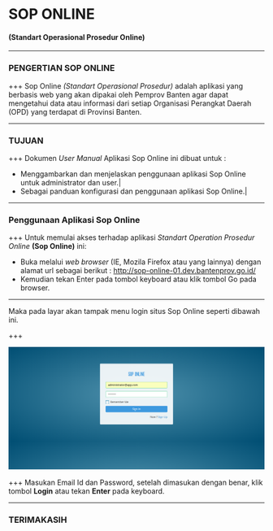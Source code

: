# SOP ONLINE 
#### (Standart Operasional Prosedur Online)

---

### PENGERTIAN SOP ONLINE

+++
Sop Online *(Standart Operasional Prosedur)* adalah aplikasi yang berbasis web yang akan dipakai oleh Pemprov Banten agar dapat mengetahui data atau informasi dari setiap Organisasi Perangkat Daerah (OPD) yang terdapat di Provinsi Banten.

---
### TUJUAN
+++
Dokumen *User Manual* Aplikasi Sop Online ini dibuat untuk :

- Menggambarkan dan menjelaskan penggunaan aplikasi Sop Online untuk administrator dan user.|
- Sebagai panduan konfigurasi dan penggunaan aplikasi Sop Online.|

---
### Penggunaan Aplikasi Sop Online
+++
Untuk memulai akses terhadap aplikasi *Standart Operation Prosedur Online* **(Sop Online)** ini: 

- Buka melalui *web browser* (IE, Mozila Firefox atau yang lainnya) dengan alamat url sebagai berikut : http://sop-online-01.dev.bantenprov.go.id/
- Kemudian tekan Enter pada tombol keyboard atau klik tombol Go pada browser.

---

Maka pada layar akan tampak menu login situs Sop Online seperti dibawah ini.

+++

![tampilan login](/assets/images/01-login.png)

+++
Masukan Email Id dan Password, setelah dimasukan dengan benar, klik tombol **Login** atau tekan **Enter** pada keyboard.

---

### TERIMAKASIH
